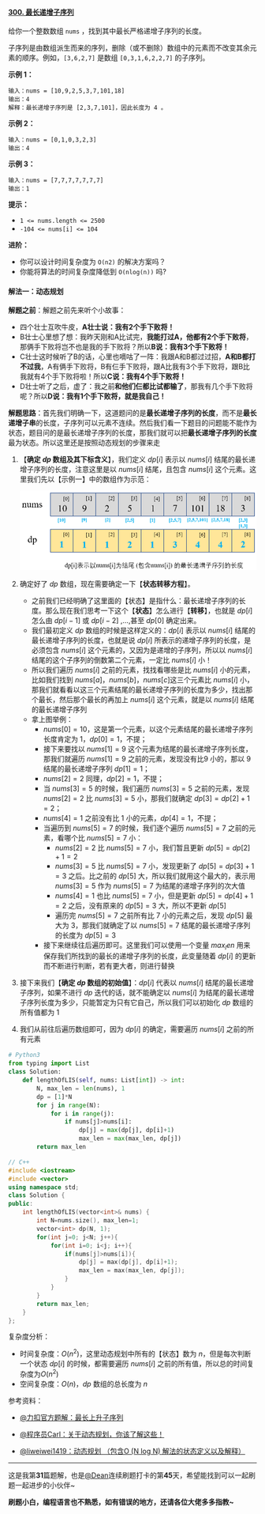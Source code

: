 #### [300. 最长递增子序列](https://leetcode-cn.com/problems/longest-increasing-subsequence/)

给你一个整数数组 `nums` ，找到其中最长严格递增子序列的长度。

子序列是由数组派生而来的序列，删除（或不删除）数组中的元素而不改变其余元素的顺序。例如，`[3,6,2,7]` 是数组 `[0,3,1,6,2,2,7]` 的子序列。

**示例 1：**

```
输入：nums = [10,9,2,5,3,7,101,18]
输出：4
解释：最长递增子序列是 [2,3,7,101]，因此长度为 4 。
```

**示例 2：**

```
输入：nums = [0,1,0,3,2,3]
输出：4
```

**示例 3：**

```
输入：nums = [7,7,7,7,7,7,7]
输出：1
```

 **提示：**

- `1 <= nums.length <= 2500`
- `-104 <= nums[i] <= 104`

 **进阶：**

- 你可以设计时间复杂度为 `O(n2)` 的解决方案吗？
- 你能将算法的时间复杂度降低到 `O(nlog(n))` 吗?

#### 解法一：动态规划

**解题之前**：解题之前先来听个小故事：

- 四个壮士互吹牛皮，**A壮士说：我有2个手下败将！**
- B壮士心里想了想：我昨天刚和A比试完，**我能打过A，他都有2个手下败将**，那俩手下败将岂不也是我的手下败将？所以**B说：我有3个手下败将！**
- C壮士这时候听了B的话，心里也嘀咕了一阵：我跟A和B都过过招，**A和B都打不过我**，A有俩手下败将，B有仨手下败将，跟A比我有3个手下败将，跟B比我就有4个手下败将啦！所以**C说：我有4个手下败将！**
- D壮士听了之后，虚了：我之前**和他们仨都比试都输了**，那我有几个手下败将呢？所以**D说：我有1个手下败将，就是我自己！**

**解题思路**：首先我们明确一下，这道题问的是**最长递增子序列的长度**，而不是**最长递增子串**的长度，子序列可以元素不连续。然后我们看一下题目的问题能不能作为状态，题目问的是最长递增子序列的长度，那我们就可以把**最长递增子序列的长度**最为状态。所以这里还是按照动态规划的步骤来走

1. 【**确定 $dp$ 数组及其下标含义**】，我们定义 $dp[i]$ 表示以 $nums[i]$ 结尾的最长递增子序列的长度，注意这里是以 $nums[i]$ 结尾，且包含 $nums[i]$ 这个元素。这里我们先以【示例一】中的数组作为示范：

   <img src="pics/image-20210304202418386.png" alt="image-20210304202418386" style="zoom:67%;" />

2. 确定好了 $dp$ 数组，现在需要确定一下【**状态转移方程**】。

   - 之前我们已经明确了这里面的【状态】是指什么：最长递增子序列的长度。那么现在我们思考一下这个【**状态**】怎么进行【**转移**】，也就是 $dp[i]$ 怎么由 $dp[i-1]$ 或 $dp[i-2]$ ,...,甚至 $dp[0]$ 确定出来。
   - 我们最初定义 $dp$ 数组的时候是这样定义的：$dp[i]$ 表示以 $nums[i]$ 结尾的最长递增子序列的长度，也就是说 $dp[i]$ 所表示的递增子序列的长度，是必须包含 $nums[i]$ 这个元素的，又因为是递增的子序列，所以以 $nums[i]$ 结尾的这个子序列的倒数第二个元素，一定比 $nums[i]$ 小！
   - 所以我们遍历 $nums[i]$ 之前的元素，找找看哪些是比 $nums[i]$ 小的元素，比如我们找到 $nums[a]$，$nums[b]$，$nums[c]$这三个元素比 $nums[i]$ 小，那我们就看看以这三个元素结尾的最长递增子序列的长度为多少，找出那个最长，然后那个最长的再加上 $nums[i]$ 这个元素，就是以 $nums[i]$ 结尾的最长递增子序列
   - 拿上图举例：
     - $nums[0]=10$，这是第一个元素，以这个元素结尾的最长递增子序列长度肯定为 $1$，$dp[0]=1$，不提；
     - 接下来要找以 $nums[1]=9$ 这个元素为结尾的最长递增子序列长度，那我们就遍历 $nums[1]=9$ 之前的元素，发现没有比$9$ 小的，那以 $9$ 结尾的最长递增子序列 $dp[1]=1$；
     - $nums[2]=2$ 同理，$dp[2]=1$，不提；
     - 当 $nums[3]=5$ 的时候，我们遍历 $nums[3]=5$ 之前的元素，发现 $nums[2]=2$ 比 $nums[3]=5$ 小，那我们就确定 $dp[3]=dp[2]+1=2$；
     - $nums[4]=1$ 之前没有比 $1$ 小的元素，$dp[4]=1$，不提；
     - 当遍历到 $nums[5]=7$ 的时候，我们逐个遍历 $nums[5]=7$ 之前的元素，看哪个比 $nums[5]=7$ 小：
       - $nums[2]=2$ 比 $nums[5]=7$ 小，我们暂且更新 $dp[5]=dp[2]+1=2$
       - $nums[3]=5$ 比 $nums[5]=7$ 小，发现更新了 $dp[5]=dp[3]+1=3$ 之后。比之前的 $dp[5]$ 大，所以我们就用这个最大的，表示用 $nums[3]=5$ 作为 $nums[5]=7$ 为结尾的递增子序列的次大值
       - $nums[4]=1$ 也比 $nums[5]=7$ 小，但是更新 $dp[5]=dp[4]+1=2$ 之后，没有原来的 $dp[5]=3$ 大，所以不更新 $dp[5]$
       - 遍历完 $nums[5]=7$ 之前所有比 $7$ 小的元素之后，发现 $dp[5]$ 最大为 $3$，那我们就确定了以 $nums[5]=7$ 结尾的最长递增子序列的长度为 $dp[5]=3$
     - 接下来继续往后遍历即可。这里我们可以使用一个变量 $max_len$ 用来保存我们所找到的最长的递增子序列的长度，此变量随着 $dp[i]$ 的更新而不断进行判断，若有更大者，则进行替换

3. 接下来我们【**确定 $dp$ 数组的初始值**】：$dp[i]$ 代表以 $nums[i]$ 结尾的最长递增子序列，如果不进行 $dp$ 迭代的话，就不能确定以 $nums[i]$ 为结尾的最长递增子序列长度为多少，只能暂定为只有它自己，所以我们可以初始化 $dp$ 数组的所有值都为 $1$

4. 我们从前往后遍历数组即可，因为 $dp[i]$ 的确定，需要遍历 $nums[i]$ 之前的所有元素

```Python
# Python3
from typing import List
class Solution:
    def lengthOfLIS(self, nums: List[int]) -> int:
        N, max_len = len(nums), 1
        dp = [1]*N
        for j in range(N):
            for i in range(j):
                if nums[j]>nums[i]:
                    dp[j] = max(dp[j], dp[i]+1)
                    max_len = max(max_len, dp[j])
        return max_len
```

```c++
// C++
#include <iostream>
#include <vector>
using namespace std;
class Solution {
public:
    int lengthOfLIS(vector<int>& nums) {
        int N=nums.size(), max_len=1;
        vector<int> dp(N, 1);
        for(int j=0; j<N; j++){
            for(int i=0; i<j; i++){
                if(nums[j]>nums[i]){
                    dp[j] = max(dp[j], dp[i]+1);
                    max_len = max(max_len, dp[j]);
                }
            }
        }
        return max_len; 
    }
};
```

复杂度分析：

- 时间复杂度：$O(n^2)$，这里动态规划中所有的【状态】数为 $n$，但是每次判断一个状态 $dp[i]$ 的时候，都需要遍历 $nums[i]$ 之前的所有值，所以总的时间复杂度为$O(n^2)$
- 空间复杂度：$O(n)$，$dp$ 数组的总长度为 $n$

参考资料：

- [@力扣官方题解：最长上升子序列](https://leetcode-cn.com/problems/longest-increasing-subsequence/solution/zui-chang-shang-sheng-zi-xu-lie-by-leetcode-soluti/)

- [@程序员Carl：关于动态规划，你该了解这些！](https://mp.weixin.qq.com/s?__biz=MzUxNjY5NTYxNA==&mid=2247486381&idx=1&sn=b8b913edabdab1208bf677b9578442e7&chksm=f9a238fcced5b1eae8b46972b5f4f9256651fd08d31e78d8aaaa530f56ee2919386cebb1da8a&scene=178&cur_album_id=1679142788606574595#rd)
- [@liweiwei1419：动态规划 （包含O (N log N) 解法的状态定义以及解释）](https://leetcode-cn.com/problems/longest-increasing-subsequence/solution/dong-tai-gui-hua-er-fen-cha-zhao-tan-xin-suan-fa-p/)

____

这是我第**31**篇题解，也是[@Dean](https://leetcode-cn.com/u/dean-98543/)连续刷题打卡的第**45**天，希望能找到可以一起刷题一起进步的小伙伴~

**刷题小白，编程语言也不熟悉，如有错误的地方，还请各位大佬多多指教~**